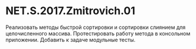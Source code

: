 # NET.S.2017.Zmitrovich.01
Реализовать методы быстрой сортировки и  сортировки слиянием для целочисленного массива.  Протестировать работу метода в консольном приложении. Добавить к задаче модульные тесты.
